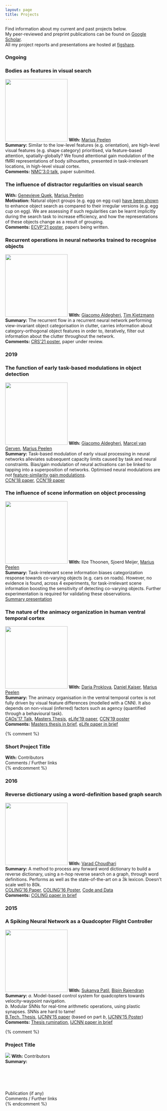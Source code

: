 ```yaml
---
layout: page
title: Projects
---
```



<p class="message">
  Find information about my current and past projects below.<br>
  My peer-reviewed and preprint publications can be found on <a href="https://scholar.google.it/citations?user=MPFzJQgAAAAJ&hl=en">Google Scholar</a>.<br>
  All my project reports and presentations are hosted at <a href="https://figshare.com/authors/Sushrut%20Thorat/522624">figshare</a>.
</p>

<h3>
<div class="p_year">
  Ongoing
</div>
</h3>

[//]: # (Project with Peelen)

<div class="p_post">
  <h3 class="p_post_h">Bodies as features in visual search</h3>
  <img class="p_post" src="{{site.url}}/assets/bod-attn.png" height="200">
  <b>With:</b> <a href="https://scholar.google.nl/citations?user=IX0uaEQAAAAJ&hl=en&oi=ao">Marius Peelen</a><br>
  <b>Summary:</b> Similar to the low-level features (e.g. orientation), are high-level visual features (e.g. shape category) prioritised, via feature-based attention, spatially-globally? We found attentional gain modulation of the fMRI representations of body silhouettes, presented in task-irrelevant locations, in high-level visual cortex. <br>
  <b>Comments:</b> <a href = "https://www.youtube.com/watch?v=lfK4oOH0AAE">NMC'3.0 talk</a>, paper submitted.
</div>

[//]: # (Project with Gen and Peelen)

<div class="p_post">
  <h3 class="p_post_h">The influence of distractor regularities on visual search</h3>
  <b>With:</b> <a href="https://scholar.google.com/citations?user=2ToC6n4AAAAJ&hl=en">Genevieve Quek</a>, <a href="https://scholar.google.nl/citations?user=IX0uaEQAAAAJ&hl=en&oi=ao">Marius Peelen</a><br>
  <b>Motivation:</b> Natural object groups (e.g. egg on egg cup) <a href="https://www.pnas.org/content/111/30/11217">have been shown</a> to enhance object search as compared to their irregular versions (e.g. egg cup on egg). We are assessing if such regularities can be learnt implicitly during the search task to increase efficiency, and how the representations of these objects change as a result of grouping.<br>
  <b>Comments:</b> <a href = "https://osf.io/wkyft/">ECVP'21 poster</a>, papers being written.
</div>

[//]: # (Project with Giacomo and Tim)

<div class="p_post">
  <h3 class="p_post_h">Recurrent operations in neural networks trained to recognise objects</h3>
  <img class="p_post" src="{{site.url}}/assets/rnn-filter.png" height="200">
  <b>With:</b> <a href="https://scholar.google.co.in/citations?user=qVvqArkAAAAJ&hl=en&oi=ao">Giacomo Aldegheri</a>, <a href="https://scholar.google.com/citations?user=JXcWFkgAAAAJ&hl=en">Tim Kietzmann</a><br>
  <b>Summary:</b> The recurrent flow in a recurrent neural network performing view-invariant object categorisation in clutter, carries information about category-orthogonal object features in order to, iteratively, filter out information about the clutter throughout the network.<br>
  <b>Comments:</b> <a href = "https://doi.org/10.6084/m9.figshare.16778050.v1">CRS'21 poster</a>, paper under review.
</div>

<h3>
<div class="p_year">
  2019
</div>
</h3>

[//]: # (Project with Giacomo, Peelen and Marcel)

<div class="p_post">
  <h3 class="p_post_h">The function of early task-based modulations in object detection</h3>
  <img class="p_post" src="{{site.url}}/assets/SwitchSchem.png" height="200">
  <b>With:</b> <a href="https://scholar.google.co.in/citations?user=qVvqArkAAAAJ&hl=en&oi=ao">Giacomo Aldegheri</a>, <a href="https://scholar.google.nl/citations?user=sX0ZypwAAAAJ&hl=en&oi=ao">Marcel van Gerven</a>, <a href="https://scholar.google.nl/citations?user=IX0uaEQAAAAJ&hl=en&oi=ao">Marius Peelen</a><br>
  <b>Summary:</b> Task-based modulation of early visual processing in neural networks alleviates subsequent capacity limits caused by task and neural constraints.  Bias/gain modulation of neural activations can be linked to tapping into a superposition of networks. Optimised neural modulations are <i>not</i> <a href="https://doi.org/10.1016/j.cub.2004.04.028">feature-similarity gain modulations</a>. <br>
  <a href="https://sushrutthorat.com/ccn18/">CCN'18 paper</a>, <a href="https://arxiv.org/abs/1907.12309">CCN'19 paper</a><br>
</div>

[//]: # (Project with Ilze, Sjoerd, and Peelen)

<div class="p_post">
  <h3 class="p_post_h">The influence of scene information on object processing</h3>
  <img class="p_post" src="{{site.url}}/assets/sc-obj.png" height="200">
  <b>With:</b> Ilze Thoonen, Sjoerd Meijer, <a href="https://scholar.google.nl/citations?user=IX0uaEQAAAAJ&hl=en&oi=ao">Marius Peelen</a><br>
  <b>Summary:</b> Task-irrelevant scene information biases categorization response towards co-varying objects (e.g. cars on roads). However, no evidence is found, across 4 experiments, for task-irrelevant scene information boosting the sensitivity of detecting co-varying objects. Further experimentation is required for validating these observations. <br>
  <a href="https://doi.org/10.6084/m9.figshare.9804725.v2">Summary presentation</a><br>
</div>

[//]: # (Project with Peelen)

<div class="p_post">
  <h3 class="p_post_h">The nature of the animacy organization in human ventral temporal cortex</h3>
  <img class="p_post" src="{{site.url}}/assets/anim_proj.png" height="200">
  <b>With:</b> <a href="https://scholar.google.it/citations?user=5GQjAZkAAAAJ&hl=en&oi=ao">Daria Proklova</a>, <a href="https://scholar.google.nl/citations?user=v4CvWHgAAAAJ&hl=en">Daniel Kaiser</a>, <a href="https://scholar.google.nl/citations?user=IX0uaEQAAAAJ&hl=en&oi=ao">Marius Peelen</a><br>
  <b>Summary:</b> The animacy organisation in the ventral temporal cortex is not fully driven by visual feature differences (modelled with a CNN). It also depends on non-visual (inferred) factors such as agency (quantified through a behavioural task).<br>
  <a href="https://youtu.be/L-BZKw72Nb4?list=PL0HxeKpsusXCyMF_GfQJ0eMagKNYU79xq">CAOs'17 Talk</a>, <a href="https://doi.org/10.6084/m9.figshare.5919154.v1">Masters Thesis</a>, <a href="https://doi.org/10.7554/eLife.47142">eLife'19 paper</a>, <a href="https://doi.org/10.6084/m9.figshare.10033025.v1">CCN'19 poster</a><br>
  <b>Comments:</b> <a href="https://twitter.com/abc_aalto/status/855043613453058048?s=20">Masters thesis in brief</a>, <a href="https://twitter.com/martisamuser/status/1171381533128777728?s=20">eLife paper in brief</a><br>
</div>

{% comment %}
<div class="p_post">
  <h3 class="p_post_h">Short Project Title</h3>
  <b>With:</b> Contributors<br>
  Comments / Further links
</div>
{% endcomment %}

<h3>
<div class="p_year">
  2016
</div>
</h3>

[//]: # (Project with Varad, RD)

<div class="p_post">
  <h3 class="p_post_h">Reverse dictionary using a word-definition based graph search</h3>
  <img class="p_post" src="{{site.url}}/assets/revmap.png" height="200">
  <b>With:</b> <a href="https://www.linkedin.com/in/vardos/">Varad Choudhari</a> <br>
  <b>Summary:</b> A method to process any forward word dictionary to build a reverse dictionary, using a n-hop reverse search on a graph, through word definitions. Performs as well as the state-of-the-art on a 3k lexicon. Doesn't scale well to 80k.<br>
  <a href="https://arxiv.org/abs/1606.00025">COLING'16 Paper</a>, <a href="{{site.url}}/assets/coling2016_poster.pdf">COLING'16 Poster</a>, <a href="https://github.com/novelmartis/RD16demo">Code and Data</a><br>
  <b>Comments:</b> <a href="{{site.url}}/2016/11/06/reverse-dictionary">COLING paper in brief</a><br>
</div>

<h3>
<div class="p_year">
  2015
</div>
</h3>

[//]: # (Project with Bipin, IJCNN)

<div class="p_post">
  <h3 class="p_post_h">A Spiking Neural Network as a Quadcopter Flight Controller</h3>
  <img class="p_post" src="{{site.url}}/assets/btp.png" height="200">
  <b>With:</b> <a href="https://in.linkedin.com/in/sukanya-patil-b45009107">Sukanya Patil</a>, <a href="https://sites.google.com/site/rajendranbipin/">Bipin Rajendran</a> <br>
  <b>Summary:</b> <i>a</i>. Model-based control system for quadcopters towards velocity-waypoint navigation.<br> <i>b</i>. Modular SNNs for real-time arithmetic operations, using plastic synapses. SNNs are hard to tame!<br>
  <a href="https://dx.doi.org/10.6084/m9.figshare.1582657.v1">B.Tech. Thesis</a>, <a href="https://dx.doi.org/10.1109/IJCNN.2015.7280822">IJCNN'15 paper</a> (based on part <i>b</i>, <a href="{{site.url}}/assets/ijcnn2015_poster.pdf">IJCNN'15 Poster</a>) <br>
  <b>Comments:</b> <a href="{{site.url}}/2016/06/05/quadcopter-control-using-snn">Thesis rumination</a>, <a href="{{site.url}}/2016/06/09/arithmetic-computation">IJCNN paper in brief</a><br>
</div>

{% comment %}
<div class="p_post">
  <h3 class="p_post_h">Project Title</h3>
  <img class="p_post_i" src="http://placehold.it/200x200">
  <b>With:</b> Contributors <br>
  <b>Summary:</b><br><br><br><br><br><br>
  Publication (if any) <br>
  Comments / Further links
</div>
{% endcomment %}
